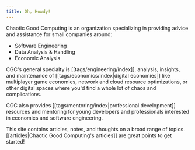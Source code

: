 ```yaml
---
title: Oh, Howdy!
---
```

Chaotic Good Computing is an organization specializing in providing advice and assistance for small companies around:

- Software Engineering
- Data Analysis & Handling
- Economic Analysis

CGC's general specialty is [[tags/engineering/index]], analysis, insights, and maintenance of [[tags/economics/index|digital economies]] like multiplayer game economies, network and cloud resource optimizations, or other digital spaces where you'd find a whole lot of chaos and complications.

CGC also provides [[tags/mentoring/index|professional development]] resources and mentoring for young developers and professionals interested in economics and software engineering.

This site contains articles, notes, and thoughts on a broad range of topics. [[articles|Chaotic Good Computing's articles]] are great points to get started!